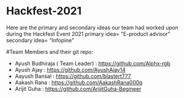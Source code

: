 # Hackfest-2021

Here are the primary and secondary ideas our team had worked upon during the Hackfest Event 2021 
primary idea= "E-product advisor"
secondary idea= "Infopine"


#Team Members and their git repo:
- Ayush Budhiraja ( Team Leader) : https://github.com/Alphx-rgb
- Ayush Ajay : https://github.com/AyushAjay14
- Aayush Bansal : https://github.com/blastert777
- Aakash Rana : https://github.com/AakashRana000q
- Arijit Guha : https://github.com/ArijitGuha-Begineer
